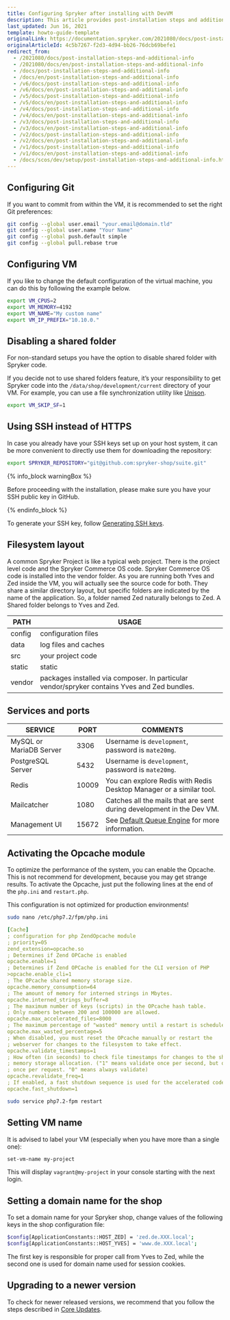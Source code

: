 ```yaml
---
title: Configuring Spryker after installing with DevVM
description: This article provides post-installation steps and additional info for the Spryker project.
last_updated: Jun 16, 2021
template: howto-guide-template
originalLink: https://documentation.spryker.com/2021080/docs/post-installation-steps-and-additional-info
originalArticleId: 4c5b7267-f2d3-4d94-bb26-76dcb69befe1
redirect_from:
  - /2021080/docs/post-installation-steps-and-additional-info
  - /2021080/docs/en/post-installation-steps-and-additional-info
  - /docs/post-installation-steps-and-additional-info
  - /docs/en/post-installation-steps-and-additional-info
  - /v6/docs/post-installation-steps-and-additional-info
  - /v6/docs/en/post-installation-steps-and-additional-info
  - /v5/docs/post-installation-steps-and-additional-info
  - /v5/docs/en/post-installation-steps-and-additional-info
  - /v4/docs/post-installation-steps-and-additional-info
  - /v4/docs/en/post-installation-steps-and-additional-info
  - /v3/docs/post-installation-steps-and-additional-info
  - /v3/docs/en/post-installation-steps-and-additional-info
  - /v2/docs/post-installation-steps-and-additional-info
  - /v2/docs/en/post-installation-steps-and-additional-info
  - /v1/docs/post-installation-steps-and-additional-info
  - /v1/docs/en/post-installation-steps-and-additional-info
  - /docs/scos/dev/setup/post-installation-steps-and-additional-info.html
---
```


## Configuring Git

If you want to commit from within the VM, it is recommended to set the right Git preferences:

```bash
git config --global user.email "your.email@domain.tld"
git config --global user.name "Your Name"
git config --global push.default simple
git config --global pull.rebase true
```

## Configuring VM

If you like to change the default configuration of the virtual machine, you can do this by following the example below.

```bash
export VM_CPUS=2
export VM_MEMORY=4192
export VM_NAME="My custom name"
export VM_IP_PREFIX="10.10.0."
```

## Disabling a shared folder

For non-standard setups you have the option to disable shared folder with Spryker code.

If you decide not to use shared folders feature, it’s your responsibility to get Spryker code into the `/data/shop/development/current` directory of your VM. For example, you can use a file synchronization utility like [Unison](https://www.cis.upenn.edu/~bcpierce/unison/).

```bash
export VM_SKIP_SF=1
```

## Using SSH instead of HTTPS

In case you already have your SSH keys set up on your host system, it can be more convenient to directly use them for downloading the repository:

```bash
export SPRYKER_REPOSITORY="git@github.com:spryker-shop/suite.git"
```

{% info_block warningBox %}

Before proceeding with the installation, please make sure you have your SSH public key in GitHub.

{% endinfo_block %}

To generate your SSH key, follow [Generating SSH keys](https://help.github.com/articles/generating-ssh-keys/).

## Filesystem layout

A common Spryker Project is like a typical web project. There is the project level code and the Spryker Commerce OS code. Spryker Commerce OS code is installed into the vendor folder. As you are running both Yves and Zed inside the VM, you will actually see the source code for both. They share a similar directory layout, but specific folders are indicated by the name of the application. So, a folder named Zed naturally belongs to Zed. A Shared folder belongs to Yves and Zed.

| PATH | USAGE |
| --- | --- |
| config | configuration files |
| data | log files and caches |
| src | your project code |
| static | static | assets and the public document roots for Yves and Zed |
| vendor | packages installed via composer. In particular vendor/spryker contains Yves and Zed bundles. |


## Services and ports

| SERVICE | PORT | COMMENTS |
| --- | --- | --- |
| MySQL or MariaDB Server | 3306 | Username is `development`, password is `mate20mg`. |
| PostgreSQL Server | 5432 | Username is `development`, password is `mate20mg`. |
| Redis | 10009 | You can explore Redis with Redis Desktop Manager or a similar tool. |
| Mailcatcher|1080|Catches all the mails that are sent during development in the Dev VM.|
|Management UI|15672|See [Default Queue Engine](/docs/scos/dev/back-end-development/data-manipulation/queue/queue.html#default-queue-engine) for more information. |

## Activating the Opcache module

To optimize the performance of the system, you can enable the Opcache. This is not recommend for development, because you may get strange results. To activate the Opcache, just put the following lines at the end of the `php.ini` and `restart.php`.

This configuration is not optimized for production environments!

```bash
sudo nano /etc/php7.2/fpm/php.ini
```

```yaml
[Cache]
; configuration for php ZendOpcache module
; priority=05
zend_extension=opcache.so
; Determines if Zend OPCache is enabled
opcache.enable=1
; Determines if Zend OPCache is enabled for the CLI version of PHP
>opcache.enable_cli=1
; The OPcache shared memory storage size.
opcache.memory_consumption=64
; The amount of memory for interned strings in Mbytes.
opcache.interned_strings_buffer=8
; The maximum number of keys (scripts) in the OPcache hash table.
; Only numbers between 200 and 100000 are allowed.
opcache.max_accelerated_files=8000
; The maximum percentage of "wasted" memory until a restart is scheduled.
opcache.max_wasted_percentage=5
; When disabled, you must reset the OPcache manually or restart the
; webserver for changes to the filesystem to take effect.
opcache.validate_timestamps=1
; How often (in seconds) to check file timestamps for changes to the shared
; memory storage allocation. ("1" means validate once per second, but only
; once per request. "0" means always validate)
opcache.revalidate_freq=1
; If enabled, a fast shutdown sequence is used for the accelerated code
opcache.fast_shutdown=1
```

```bash
sudo service php7.2-fpm restart
```

## Setting VM name

It is advised to label your VM (especially when you have more than a single one):

```bash
set-vm-name my-project
```
This will display `vagrant@my-project` in your console starting with the next login.

## Setting a domain name for the shop

To set a domain name for your Spryker shop, change values of the following keys in the shop configuration file:

```bash
$config[ApplicationConstants::HOST_ZED] = 'zed.de.XXX.local';
$config[ApplicationConstants::HOST_YVES] = 'www.de.XXX.local';
```

The first key is responsible for proper call from Yves to Zed, while the second one is used for domain name used for session cookies.

## Upgrading to a newer version

To check for newer released versions, we recommend that you follow the steps described in [Core Updates](/docs/scos/dev/setup/managing-scos-dependencies-with-composer.html#core-updates).
